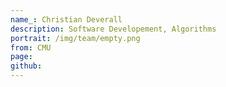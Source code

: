 ```yaml
---
name_: Christian Deverall
description: Software Developement, Algorithms
portrait: /img/team/empty.png
from: CMU
page:
github:
---
```

